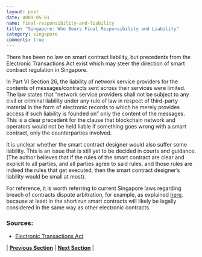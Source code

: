 ```yaml
---
layout: post
date: 0009-05-01
name: final-responsibility-and-liability
title: "Singapore: Who Bears Final Responsibility and Liability"
category: singapore
comments: true
---
```


There has been no law on smart contract liability, but precedents from the Electronic Transactions Act exist which may steer the direction of smart contract regulation in Singapore.

In Part VI Section 26, the liability of network service providers for the contents of messages/contracts sent across their services were limited. The law states that “network service providers shall not be subject to any civil or criminal liability under any rule of law in respect of third-party material in the form of electronic records to which he merely provides access if such liability is founded on” only the content of the messages. This is a clear precedent for the clause that blockchain network and operators would not be held liable if something goes wrong with a smart contract, only the counterparties involved.

It is unclear whether the smart contract designer would also suffer some liability. This is an issue that is still yet to be decided in courts and guidance. (The author believes that if the rules of the smart contract are clear and explicit to all parties, and all parties agree to said rules, and those rules are indeed the rules that get executed, then the smart contract designer’s liability would be small at most).

For reference, it is worth referring to current Singapore laws regarding breach of contracts dispute arbitration, for example, as explained [here](https://singaporelegaladvice.com/law-articles/breach-of-contract-in-singapore/), because at least in the short run smart contracts will likely be legally considered in the same way as other electronic contracts.


### Sources:
   * [Electronic Transactions Act](https://sso.agc.gov.sg/Act/ETA2010#P1I-)


| **[Previous Section]( https://neo-project.github.io/global-blockchain-compliance-hub//singapore/singapore-privacy-and-data-protection.html)** | **[Next Section]( https://neo-project.github.io/global-blockchain-compliance-hub//singapore/singapore-smart-contracts.html)** |

